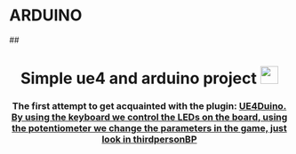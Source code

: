 # ARDUINO
##<h1 align="center"> Simple ue4 and arduino project
<img src="https://github.com/blackcater/blackcater/raw/main/images/Hi.gif" height="32"/></h1>
<h3 align="center">The first attempt to get acquainted with the plugin: <a href="https://github.com/RVillani/UE4Duino" target="_blank"> UE4Duino.
By using the keyboard we control the LEDs on the board, using the potentiometer we change the parameters in the game, just look in thirdpersonBP</h3>